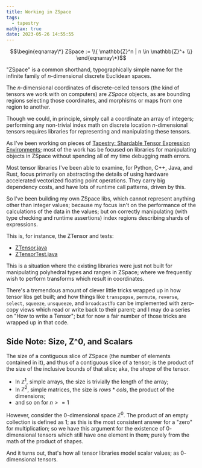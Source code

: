 ```yaml
---
title: Working in ZSpace
tags:
  - tapestry
mathjax: true
date: 2023-05-26 14:55:55
---
```


$$\begin{eqnarray\*}
ZSpace := \\{ \mathbb{Z}^n | n \in \mathbb{Z}^+ \\}
\end{eqnarray\*}$$

"ZSpace" is a common shorthand, typographically simple name for the infinite
family of $n$-dimensional discrete Euclidean spaces.

The $n$-dimensional coordinates of discrete-celled tensors (the kind of tensors we work with on computers)
are *ZSpace* objects, as are bounding regions selecting those coordinates, and morphisms or maps from one region to
another.

Though we could, in principle, simply call a coordinate an array of integers;
performing any non-trivial index math on discrete location $n$-dimensional tensors requires
libraries for representing and manipulating these tensors.

As I've been working on pieces of [Tapestry: Shardable Tensor Expression Environments](/Tapestry);
most of the work has be focused on libraries for manipulating objects in ZSpace without spending
all of my time debugging math errors.

Most tensor libraries I've been able to examine, for Python, C++, Java, and Rust, focus primarily on abstracting
the details of using hardware accelerated vectorized floating point operations. They carry big dependency costs,
and have lots of runtime call patterns, driven by this.

So I've been building my own ZSpace libs, which cannot represent anything other than integer values;
because my focus isn't on the performance of the calculations of the data in the values; but on correctly manipulating
(with type checking and runtime assertions) index regions describing shards of expressions.

This is, for instance, the ZTensor and tests:

* [ZTensor.java](https://github.com/crutcher/loom/blob/main/java/src/main/java/loom/zspace/ZTensor.java)
* [ZTensorTest.java](https://github.com/crutcher/loom/blob/main/java/src/test/java/loom/zspace/ZTensorTest.java)

This is a situation where the existing libraries were just not built for manipulating polyhedral types and ranges
in ZSpace; where we frequently wish to perform transforms which result in coordinates.

There's a tremendous amount of clever little tricks wrapped up in how tensor libs get built; and how
things like `transpopse`, `permute`, `reverse`, `select`, `squeeze`, `unsqueeze`, and `broadcastTo`
can be implemented with zero-copy views which read or write back to their parent; and I may do a series on "How to write
a Tensor";
but for now a fair number of those tricks are wrapped up in that code.

## Side Note: Size, Z^0, and Scalars

The size of a contiguous slice of ZSpace (the number of elements contained in it), and thus of a contiguous slice of a
tensor; is the product of the size of
the inclusive bounds of that slice; aka, the *shape* of the tensor.

* In $\mathbb{Z}^1$, simple arrays, the size is trivially the length of the array;
* In $\mathbb{Z}^2$, simple matrices, the size is $rows * cols$, the product of the dimensions;
* and so on for $n >= 1$

However, consider the $0$-dimensional space $\mathbb{Z}^0$. The product of an empty collection is defined as $1$;
as this is the most consistent answer for a "zero" for multiplication; so we have this argument for
the existence of $0$-dimensional tensors which still have one element in them; purely from
the math of the product of shapes.

And it turns out, that's how all tensor libraries model scalar values; as $0$-dimensional tensors.


